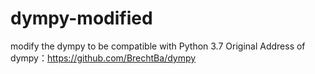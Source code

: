 # dympy-modified
modify the dympy to be compatible with Python 3.7 
Original Address of dympy：https://github.com/BrechtBa/dympy
